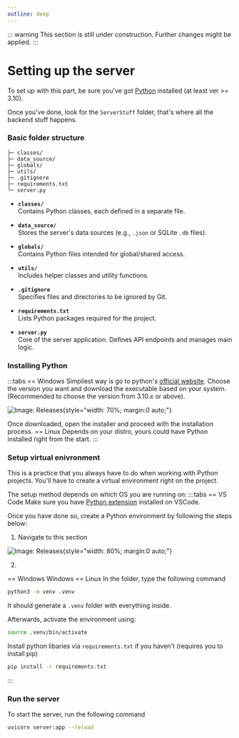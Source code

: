 ```yaml
---
outline: deep
---
```

::: warning
This section is still under construction. Further changes might be applied.
:::

# Setting up the server

To set up with this part, be sure you've got [Python](https://www.python.org/) installed (at least ver >= 3.10).

Once you've done, look for the `ServerStuff` folder, that's where all the backend stuff happens.

### Basic folder structure
```
├─ classes/
├─ data_source/
├─ globals/
├─ utils/
├─ .gitignore
├─ requirements.txt
└─ server.py
```
- **`classes/`**  
  Contains Python classes, each defined in a separate file.

- **`data_source/`**  
  Stores the server's data sources (e.g., `.json` or SQLite `.db` files).

- **`globals/`**  
  Contains Python files intended for global/shared access.

- **`utils/`**  
  Includes helper classes and utility functions.

- **`.gitignore`**  
  Specifies files and directories to be ignored by Git.

- **`requirements.txt`**  
  Lists Python packages required for the project.

- **`server.py`**  
  Core of the server application. Defines API endpoints and manages main logic.

### Installing Python

:::tabs
== Windows
Simpliest way is go to python's [official website](https://www.python.org/downloads/windows/).
Choose the version you want and download the executable based on your system.
(Recommended to choose the version from 3.10.x or above).

![Image: Releases](/images/docs/game-server/2.png){style="width: 70%; margin:0 auto;"}

Once downloaded, open the installer and proceed with the installation process.
== Linux
Depends on your distro, yours could have Python installed right from the start.
:::

### Setup virtual enivronment
This is a practice that you always have to do when working with Python projects. You'll have to create a virtual environment right on the project.

The setup method depends on which OS you are running on:
:::tabs
== VS Code
Make sure you have [Python extension](https://marketplace.visualstudio.com/items?itemName=ms-python.python)
installed on VSCode.

Once you have done so, create a Python environment by following the steps below:
1. Navigate to this section

![Image: Releases](/images/docs/game-server/1.png){style="width: 80%; margin:0 auto;"}

2. 
== Windows
Windows
== Linux
In the folder, type the following command 
```sh
python3 -m venv .venv
```
It should generate a `.venv`                        folder with everything inside.

Afterwards, activate the environment using:
```sh
source .venv/bin/activate
```

Install python libaries via `requirements.txt` if you haven't (requires you to install pip)
```sh
pip install -r requirements.txt
```
:::

### Run the server
To start the server, run the following command
```sh
uvicorn server:app --reload
```

